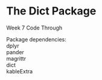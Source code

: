 # The Dict Package
Week 7 Code Through

Package dependencies:<br>
dplyr<br>
pander<br>
magrittr<br>
dict<br>
kableExtra
